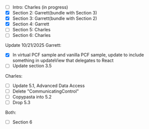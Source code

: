 - [ ] Intro: Charles (in progress)
- [x] Section 2: Garrett(bundle with Section 3)
- [x] Section 3: Garrett(bundle with Section 2)
- [x] Section 4: Garrett
- [ ] Section 5: Charles
- [ ] Section 6: Charles

Update 10/21/2025
Garrett: 
- [x] In virtual PCF sample and vanilla PCF sample, update to include something in updateView that delegates to React
- [ ] Update section 3.5

Charles:
- [ ] Update 5.1, Advanced Data Access
- [ ] Delete "CommunicatingControl"
- [ ] Copypasta into 5.2
- [ ] Drop 5.3

Both:
- [ ] Section 6
